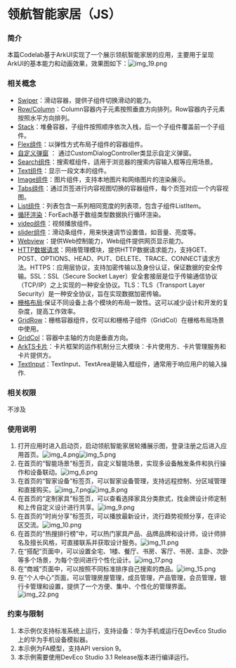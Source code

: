 # 领航智能家居（JS）

### 简介
本篇Codelab基于ArkUI实现了一个展示领航智能家居的应用，主要用于呈现ArkUI的基本能力和动画效果，效果图如下：![img_19.png](img_19.png)




### 相关概念
- [Swiper](https://developer.harmonyos.com/cn/docs/documentation/doc-references-V3/ts-container-swiper-0000001427744844-V3?catalogVersion=V3)：滑动容器，提供子组件切换滑动的能力。
- [Row/Column](https://developer.harmonyos.com/cn/docs/documentation/doc-guides-V3/arkts-layout-development-linear-0000001504125349-V3)：Column容器内子元素按照垂直方向排列，Row容器内子元素按照水平方向排列。
- [Stack](https://developer.harmonyos.com/cn/docs/documentation/doc-references-V3/ts-container-stack-0000001427584888-V3?catalogVersion=V3)：堆叠容器，子组件按照顺序依次入栈，后一个子组件覆盖前一个子组件。
- [Flex组件](https://developer.harmonyos.com/cn/docs/documentation/doc-references-V3/ts-container-flex-0000001427902472-V3?catalogVersion=V3)：以弹性方式布局子组件的容器组件。
- [自定义弹窗](https://developer.harmonyos.com/cn/docs/documentation/doc-references-V3/ts-methods-custom-dialog-box-0000001477981237-V3?catalogVersion=V3) ： 通过CustomDialogController类显示自定义弹窗。
- [Search组件](https://developer.harmonyos.com/cn/docs/documentation/doc-references-V3/ts-basic-components-search-0000001428061740-V3?catalogVersion=V3)：搜索框组件，适用于浏览器的搜索内容输入框等应用场景。
- [Text组件](https://developer.harmonyos.com/cn/docs/documentation/doc-references-V3/ts-basic-components-text-0000001477981201-V3?catalogVersion=V3)：显示一段文本的组件。
- [Image组件](https://developer.harmonyos.com/cn/docs/documentation/doc-references-V3/ts-basic-components-image-0000001428061728-V3?catalogVersion=V3)：图片组件，支持本地图片和网络图片的渲染展示。
- [Tabs组件](https://developer.harmonyos.com/cn/docs/documentation/doc-references-V3/ts-container-tabs-0000001478181433-V3?catalogVersion=V3)：通过页签进行内容视图切换的容器组件，每个页签对应一个内容视图。
- [List组件](https://developer.harmonyos.com/cn/docs/documentation/doc-references-V3/ts-container-list-0000001477981213-V3?catalogVersion=V3)：列表包含一系列相同宽度的列表项，包含子组件ListItem。
- [循环渲染](https://developer.harmonyos.com/cn/docs/documentation/doc-guides-V3/arkts-rendering-control-foreach-0000001524537153-V3?catalogVersion=V3)：ForEach基于数组类型数据执行循环渲染。
- [video组件](https://developer.harmonyos.com/cn/docs/documentation/doc-references-V3/js-components-media-video-0000001478061773-V3?catalogVersion=V3)：视频播放组件。
- [slider组件](https://developer.harmonyos.com/cn/docs/documentation/doc-references-V3/js-components-basic-slider-0000001427744892-V3?catalogVersion=V3)：滑动条组件，用来快速调节设置值，如音量、亮度等。
- [Webview](https://developer.harmonyos.com/cn/docs/documentation/doc-references-V3/js-apis-webview-0000001427902720-V3)：提供Web控制能力，Web组件提供网页显示能力。
- [HTTP数据请求](https://developer.harmonyos.com/cn/docs/documentation/doc-references-V3/js-apis-http-0000001478061929-V3?catalogVersion=V3)：网络管理模块，提供HTTP数据请求能力，支持GET、POST、OPTIONS、HEAD、PUT、DELETE、TRACE、CONNECT请求方法。HTTPS：应用层协议，支持加密传输以及身份认证，保证数据的安全传输。SSL：SSL（Secure Socket Layer）安全套接层是位于传输通信协议（TCP/IP）之上实现的一种安全协议。TLS：TLS（Transport Layer Security）是一种安全协议，旨在实现数据加密传输。
- [栅格布局](https://developer.harmonyos.com/cn/docs/documentation/doc-guides-V3/arkts-layout-development-grid-layout-0000001454765270-V3?catalogVersion=V3):保证不同设备上各个模块的布局一致性。这可以减少设计和开发的复杂度，提高工作效率。
- [GridRow](https://developer.harmonyos.com/cn/docs/documentation/doc-references-V3/ts-container-gridrow-0000001478181425-V3?ha_linker=eyJ0cyI6MTY5MDg5MzgzOTg5MywiaWQiOiI4ZjRmOTI2ZTdjOWViNGVlZjc5MmQ5MTczOWFiMzU3MyJ9)：栅格容器组件，仅可以和栅格子组件（GridCol）在栅格布局场景中使用。
- [GridCol](https://developer.harmonyos.com/cn/docs/documentation/doc-references-V3/ts-container-gridcol-0000001427744832-V3)：容器中主轴的方向是垂直方向。
- [ArkTS卡片](https://developer.harmonyos.com/cn/docs/documentation/doc-guides-V3/arkts-ui-widget-working-principles-0000001485485850-V3)：卡片框架的运作机制分三大模块：卡片使用方、卡片管理服务和卡片提供方。
- [TextInput](https://developer.harmonyos.com/cn/docs/documentation/doc-guides-V3/arkts-common-components-text-input-0000001458538980-V3)：TextInput、TextArea是输入框组件，通常用于响应用户的输入操作.


### 相关权限
不涉及

### 使用说明
1.  打开应用时进入启动页，启动领航智能家居轮播展示图，登录注册之后进入应用首页。![img_4.png](img_4.png)![img_5.png](img_5.png)
2.  在首页的“智能场景”标签页，自定义智能场景，实现多设备触发条件和执行操作和设备联动。![img_6.png](img_6.png)
3.  在首页的“智家设备”标签页，可以智家设备管理，支持远程控制、分区域管理和直接购买。![img_7.png](img_7.png)![img_8.png](img_8.png)
4.  在首页的“定制家具”标签页，可以查看选择家具分类款式，找金牌设计师定制和上传自定义设计进行共享。![img_9.png](img_9.png)
5.  在首页的“时尚分享”标签页，可以播放最新设计，流行趋势视频分享，在评论区交流。![img_10.png](img_10.png)
5.  在首页的“热搜排行榜”中，可以热门家具产品、品牌品牌和设计师，设计师排名及擅长风格，可直接联系并获取设计服务。![img_11.png](img_11.png)
6.  在“搭配”页面中，可以设置全宅、1楼、餐厅、书房、客厅、书房、主卧、次卧等多个场景，为每个空间进行个性化设计。![img_17.png](img_17.png)
7.  在“商城“页面中，可以按照不同标准排序自己搜索的商品。![img_15.png](img_15.png)
8.  在”个人中心“页面，可以管理房屋管理，成员管理，产品管理，会员管理，银行卡管理和设置，提供了一个方便、集中、个性化的管理界面。![img_22.png](img_22.png)


### 约束与限制
1. 本示例仅支持标准系统上运行，支持设备：华为手机或运行在DevEco Studio上的华为手机设备模拟器。
2. 本示例为FA模型，支持API version 9。
3. 本示例需要使用DevEco Studio 3.1 Release版本进行编译运行。